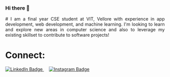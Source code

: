 ### Hi there 👋

<p align="justify">
# I am a final year CSE student at VIT, Vellore with experience in app development, web development, and machine learning. I'm looking to learn and explore new areas in computer science and also to leverage my existing skillset to contribute to software projects!
</p>

# Connect:

<div id="badges">
    <a href="https://www.linkedin.com/in/shashwat-sinha-090b74218/">
    <img src="https://img.shields.io/badge/LinkedIn-blue?style=for-the-badge&logo=linkedin&logoColor=white" alt="LinkedIn Badge"/>
    </a>
    &nbsp; &nbsp;
    <a href="https://www.instagram.com/shashwat4868/">
    <img src="https://img.shields.io/badge/Instagram-red?style=for-the-badge&logo=instagram&logoColor=white" alt="Instagram Badge"/>
    </a>
</div>
<br/>
